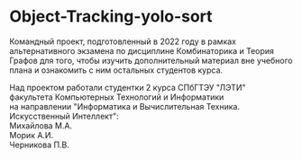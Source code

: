 # Object-Tracking-yolo-sort
Командный проект, подготовленный в 2022 году в рамках альтернативного экзамена по дисциплине Комбинаторика и Теория Графов для того, чтобы изучить дополнительный материал вне учебного плана и ознакомить с ним остальных студентов курса.

Над проектом работали студентки 2 курса СПбГТЭУ "ЛЭТИ"
</br>факультета Компьютерных Технологий и Информатики
</br>на направлении "Информатика и Вычислительная Техника. Искусственный Интеллект":
</br> Михайлова М.А.
</br> Морик А.И.
</br> Черникова П.В.
